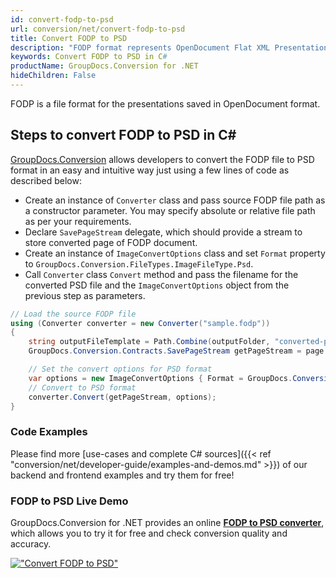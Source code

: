 ```yaml
---
id: convert-fodp-to-psd
url: conversion/net/convert-fodp-to-psd
title: Convert FODP to PSD
description: "FODP format represents OpenDocument Flat XML Presentation with .fodp extension. Learn how to convert FODP to PSD file programmatically in C# language using GroupDocs.Conversion for .NET library."
keywords: Convert FODP to PSD in C#
productName: GroupDocs.Conversion for .NET
hideChildren: False
---
```


FODP is a file format for the presentations saved in OpenDocument format.

## Steps to convert FODP to PSD in C#

[GroupDocs.Conversion](https://products.groupdocs.com/conversion/net) allows developers to convert the FODP file to PSD format in an easy and intuitive way just using a few lines of code as described below:

* Create an instance of `Converter` class and pass source FODP file path as a constructor parameter. You may specify absolute or relative file path as per your requirements. 
* Declare `SavePageStream` delegate, which should provide a stream to store converted page of FODP document.
* Create an instance of `ImageConvertOptions` class and set `Format` property to `GroupDocs.Conversion.FileTypes.ImageFileType.Psd`.
* Call `Converter` class `Convert` method and pass the filename for the converted PSD file and the `ImageConvertOptions` object from the previous step as parameters.

```csharp
// Load the source FODP file
using (Converter converter = new Converter("sample.fodp"))
{
    string outputFileTemplate = Path.Combine(outputFolder, "converted-page-{0}.psd");
    GroupDocs.Conversion.Contracts.SavePageStream getPageStream = page => new FileStream(string.Format(outputFileTemplate, page), FileMode.Create);

    // Set the convert options for PSD format
    var options = new ImageConvertOptions { Format = GroupDocs.Conversion.FileTypes.ImageFileType.Psd };   
    // Convert to PSD format
    converter.Convert(getPageStream, options);
}
```

### Code Examples

Please find more [use-cases and complete C# sources]({{< ref "conversion/net/developer-guide/examples-and-demos.md" >}}) of our backend and frontend examples and try them for free!

### FODP to PSD Live Demo

GroupDocs.Conversion for .NET provides an online [**FODP to PSD converter**](https://products.groupdocs.app/conversion/fodp-to-psd), which allows you to try it for free and check conversion quality and accuracy.

[!["Convert FODP to PSD"](conversion/net/images/convert-to-psd/convert-fodp-to-psd.png)](https://products.groupdocs.app/conversion/fodp-to-psd)